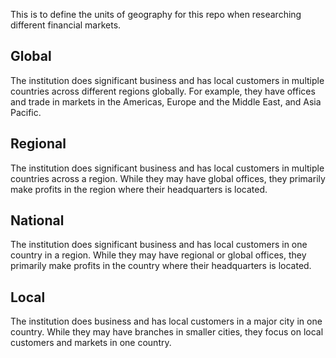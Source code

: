 This is to define the units of geography for this repo when researching different financial markets.

## Global
The institution does significant business and has local customers in multiple countries across different regions globally. For example, they have offices and trade in markets in the Americas, Europe and the Middle East, and Asia Pacific.

## Regional 
The institution does significant business and has local customers in multiple countries across a region. While they may have global offices, they primarily make profits in the region where their headquarters is located.

## National
The institution does significant business and has local customers in one country in a region. While they may have regional or global offices, they primarily make profits in the country where their headquarters is located.

## Local
The institution does business and has local customers in a major city in one country. While they may have branches in smaller cities, they focus on local customers and markets in one country. 

